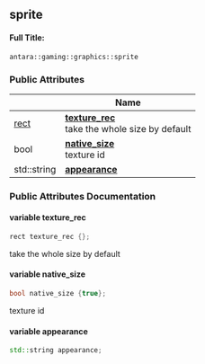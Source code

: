 

## sprite

#### Full Title:
```
antara::gaming::graphics::sprite
```

















### Public Attributes

|                | Name           |
| -------------- | -------------- |
| [rect](Classes/structantara_1_1gaming_1_1graphics_1_1rect.md) | **[texture_rec](Classes/structantara_1_1gaming_1_1graphics_1_1sprite.md#variable-texture_rec)** <br>take the whole size by default  |
| bool | **[native_size](Classes/structantara_1_1gaming_1_1graphics_1_1sprite.md#variable-native_size)** <br>texture id  |
| std::string | **[appearance](Classes/structantara_1_1gaming_1_1graphics_1_1sprite.md#variable-appearance)**  |













### Public Attributes Documentation

#### variable texture_rec

```cpp
rect texture_rec {};
```

take the whole size by default 



























#### variable native_size

```cpp
bool native_size {true};
```

texture id 



























#### variable appearance

```cpp
std::string appearance;
```



































